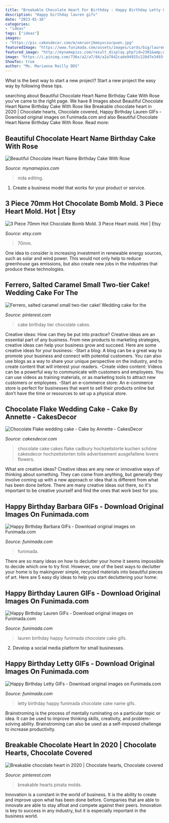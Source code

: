 ```yaml
---
title: "Breakable Chocolate Heart For Birthday : Happy Birthday Letty Gifs"
description: "Happy birthday lauren gifs"
date: "2023-01-16"
categories:
- "ideas"
tags: ["ideas"]
images:
- "https://pic.cakesdecor.com/m/xmruorjbmoyxcxurpuen.jpg"
featuredImage: "https://www.funimada.com/assets/images/cards/big/lauren-11.gif"
featured_image: "http://mynamepixs.com/result_display.php?id=2301&amp;name=Nida&amp;name2="
image: "https://i.pinimg.com/736x/a2/a7/84/a2a7842cade94925c228d7e3493f753a--two-tier-birthday-cake-tier-cake.jpg?b=t"
ShowToc: true
author: "Ms. Marianna Reilly DDS"
---
```



What is the best way to start a new project?
Start a new project the easy way by following these tips.

	

		
searching about Beautiful Chocolate Heart Name Birthday Cake With Rose you've came to the right page. We have 8 Images about Beautiful Chocolate Heart Name Birthday Cake With Rose like Breakable chocolate heart in 2020 | Chocolate hearts, Chocolate covered, Happy Birthday Lauren GIFs - Download original images on Funimada.com and also Beautiful Chocolate Heart Name Birthday Cake With Rose. Read more:
		
    
## Beautiful Chocolate Heart Name Birthday Cake With Rose

<img loading=lazy src="http://mynamepixs.com/result_display.php?id=2301&amp;name=Nida&amp;name2=" onerror="this.onerror=null;this.src='https://tse1.mm.bing.net/th?id=OIP.0sXrcEYgqmtfxooGAb6bYAHaHa&amp;pid=15.1';" alt="Beautiful Chocolate Heart Name Birthday Cake With Rose">

_Source: mynamepixs.com_

>nida editing. 

	

1. Create a business model that works for your product or service.

    
## 3 Piece 70mm Hot Chocolate Bomb Mold. 3 Piece Heart Mold. Hot | Etsy

<img loading=lazy src="https://i.etsystatic.com/11343311/r/il/d1c842/2860935660/il_1588xN.2860935660_21dr.jpg" onerror="this.onerror=null;this.src='https://tse3.mm.bing.net/th?id=OIP.WIyEYKzHfSyPZrUlYkpu9wHaJ3&amp;pid=15.1';" alt="3 Piece 70mm Hot Chocolate Bomb Mold. 3 Piece Heart mold. Hot | Etsy">

_Source: etsy.com_

>70mm. 

	

One idea to consider is increasing investment in renewable energy sources, such as solar and wind power. This would not only help to reduce greenhouse gas emissions, but also create new jobs in the industries that produce these technologies.

    
## Ferrero, Salted Caramel Small Two-tier Cake! Wedding Cake For The

<img loading=lazy src="https://i.pinimg.com/736x/a2/a7/84/a2a7842cade94925c228d7e3493f753a--two-tier-birthday-cake-tier-cake.jpg?b=t" onerror="this.onerror=null;this.src='https://tse2.mm.bing.net/th?id=OIP.hGI4UrlEo1eUjIl78XjDXwHaHa&amp;pid=15.1';" alt="Ferrero, salted caramel small two-tier cake! Wedding cake for the">

_Source: pinterest.com_

>cake birthday tier chocolate cakes. 

	

Creative ideas: How can they be put into practice?
Creative ideas are an essential part of any business. From new products to marketing strategies, creative ideas can help your business grow and succeed. Here are some creative ideas for your business: 
-Start a blog: A blog can be a great way to promote your business and connect with potential customers. You can also use blogs as a way to share your unique perspective on the industry, and to create content that will interest your readers. 
-Create video content: Videos can be a powerful way to communicate with customers and employees. You can use videos as training materials, or as marketing tools to attract new customers or employees. 
-Start an e-commerce store: An e-commerce store is perfect for businesses that want to sell their products online but don’t have the time or resources to set up a physical store.

    
## Chocolate Flake Wedding Cake - Cake By Annette - CakesDecor

<img loading=lazy src="https://pic.cakesdecor.com/m/xmruorjbmoyxcxurpuen.jpg" onerror="this.onerror=null;this.src='https://tse4.mm.bing.net/th?id=OIP.HTxdmmd9K4_ZetyRbq_-HwHaKf&amp;pid=15.1';" alt="Chocolate Flake wedding cake - Cake by Annette - CakesDecor">

_Source: cakesdecor.com_

>chocolate cake cakes flake cadbury hochzeitstorte kuchen schöne cakesdecor hochzeitstorten tolle advertisement ausgefallene lovers flowers. 

	

What are creative ideas?
Creative ideas are any new or innovative ways of thinking about something. They can come from anything, but generally they involve coming up with a new approach or idea that is different from what has been done before. There are many creative ideas out there, so it's important to be creative yourself and find the ones that work best for you.

    
## Happy Birthday Barbara GIFs - Download Original Images On Funimada.com

<img loading=lazy src="https://www.funimada.com/assets/images/cards/big/barbara-10.gif" onerror="this.onerror=null;this.src='https://tse3.mm.bing.net/th?id=OIP.meNDIpvYUyb8u6IvIT4nKgHaHa&amp;pid=15.1';" alt="Happy Birthday Barbara GIFs - Download original images on Funimada.com">

_Source: funimada.com_

>funimada. 

	

There are so many ideas on how to declutter your home it seems impossible to decide which one to try first. However, one of the best ways to declutter your home is by makingover simple, recycled materials into beautiful pieces of art. Here are 5 easy diy ideas to help you start decluttering your home: 

    
## Happy Birthday Lauren GIFs - Download Original Images On Funimada.com

<img loading=lazy src="https://www.funimada.com/assets/images/cards/big/lauren-11.gif" onerror="this.onerror=null;this.src='https://tse1.mm.bing.net/th?id=OIP.eQcH_lTT74xefMzZDCTmigHaHa&amp;pid=15.1';" alt="Happy Birthday Lauren GIFs - Download original images on Funimada.com">

_Source: funimada.com_

>lauren birthday happy funimada chocolate cake gifs. 

	

2. Develop a social media platform for small businesses.

    
## Happy Birthday Letty GIFs - Download Original Images On Funimada.com

<img loading=lazy src="https://www.funimada.com/assets/images/cards/big/letty-11.gif" onerror="this.onerror=null;this.src='https://tse1.mm.bing.net/th?id=OIP.8QyJllRY1WsMch__mAgEUgHaHa&amp;pid=15.1';" alt="Happy Birthday Letty GIFs - Download original images on Funimada.com">

_Source: funimada.com_

>letty birthday happy funimada chocolate cake name gifs. 

	

Brainstroming is the process of mentally ruminating on a particular topic or idea. It can be used to improve thinking skills, creativity, and problem-solving ability. Brainstroming can also be used as a self-imposed challenge to increase productivity.

    
## Breakable Chocolate Heart In 2020 | Chocolate Hearts, Chocolate Covered

<img loading=lazy src="https://i.pinimg.com/736x/4c/6d/40/4c6d40100832dc4f27a5f2a52cdad45e.jpg" onerror="this.onerror=null;this.src='https://tse4.mm.bing.net/th?id=OIP.q7fxKyakkYY8Bs7BYkxhvQHaJ3&amp;pid=15.1';" alt="Breakable chocolate heart in 2020 | Chocolate hearts, Chocolate covered">

_Source: pinterest.com_

>breakable hearts pinata molds. 

	

Innovation is a constant in the world of business. It is the ability to create and improve upon what has been done before. Companies that are able to innovate are able to stay afloat and compete against their peers. Innovation is key to success in any industry, but it is especially important in the business world.


